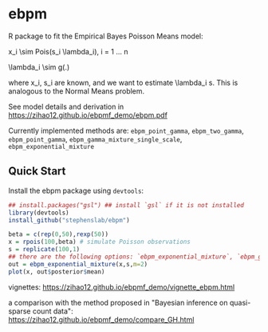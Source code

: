 # ebpm
R package to fit the Empirical Bayes Poisson Means model:

x_i \sim Pois(s_i \lambda_i), i = 1 ... n 

\lambda_i \sim g(.)

where x_i, s_i are known, and we want to estimate \lambda_i s. This is analogous to the Normal Means problem.  

See model details and derivation in https://zihao12.github.io/ebpmf_demo/ebpm.pdf

Currently implemented methods are: `ebpm_point_gamma`, `ebpm_two_gamma`, `ebpm_point_gamma`, `ebpm_gamma_mixture_single_scale`, `ebpm_exponential_mixture` 

## Quick Start

Install the ebpm package using `devtools`:

```R
## install.packages("gsl") ## install `gsl` if it is not installed
library(devtools)
install_github("stephenslab/ebpm")
```

```R
beta = c(rep(0,50),rexp(50))
x = rpois(100,beta) # simulate Poisson observations
s = replicate(100,1)
## there are the following options: `ebpm_exponential_mixture`, `ebpm_gamma_mixture_single_scale`,`ebpm_point_gamma`, `ebpm_two_gamma`
out = ebpm_exponential_mixture(x,s,m=2)
plot(x, out$posterior$mean)
```
vignettes: 
https://zihao12.github.io/ebpmf_demo/vignette_ebpm.html

a comparison with the method proposed in "Bayesian inference on quasi-sparse count data": https://zihao12.github.io/ebpmf_demo/compare_GH.html


